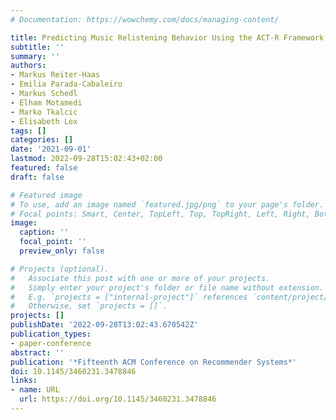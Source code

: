 ```yaml
---
# Documentation: https://wowchemy.com/docs/managing-content/

title: Predicting Music Relistening Behavior Using the ACT-R Framework
subtitle: ''
summary: ''
authors:
- Markus Reiter-Haas
- Emilia Parada-Cabaleiro
- Markus Schedl
- Elham Motamedi
- Marko Tkalcic
- Elisabeth Lex
tags: []
categories: []
date: '2021-09-01'
lastmod: 2022-09-28T15:02:43+02:00
featured: false
draft: false

# Featured image
# To use, add an image named `featured.jpg/png` to your page's folder.
# Focal points: Smart, Center, TopLeft, Top, TopRight, Left, Right, BottomLeft, Bottom, BottomRight.
image:
  caption: ''
  focal_point: ''
  preview_only: false

# Projects (optional).
#   Associate this post with one or more of your projects.
#   Simply enter your project's folder or file name without extension.
#   E.g. `projects = ["internal-project"]` references `content/project/deep-learning/index.md`.
#   Otherwise, set `projects = []`.
projects: []
publishDate: '2022-09-28T13:02:43.670542Z'
publication_types:
- paper-conference 
abstract: ''
publication: '*Fifteenth ACM Conference on Recommender Systems*'
doi: 10.1145/3460231.3478846
links:
- name: URL
  url: https://doi.org/10.1145/3460231.3478846
---
```

